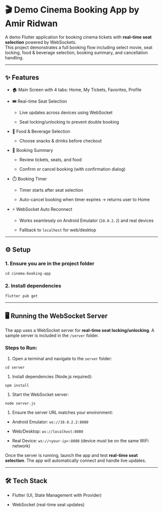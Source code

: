 
🎬 Demo Cinema Booking App by Amir Ridwan
=====================

A demo Flutter application for booking cinema tickets with **real-time seat selection** powered by WebSockets.\
This project demonstrates a full booking flow including select movie, seat locking, food & beverage selection, booking summary, and cancellation handling.

* * * * *

✨ Features
----------

-   🏠 Main Screen with 4 tabs: Home, My Tickets, Favorites, Profile

-   🎟️ Real-time Seat Selection

    -   Live updates across devices using WebSocket

    -   Seat locking/unlocking to prevent double booking

-   🍿 Food & Beverage Selection

    -   Choose snacks & drinks before checkout

-   📄 Booking Summary

    -   Review tickets, seats, and food

    -   Confirm or cancel booking (with confirmation dialog)

-   ⏱️ Booking Timer

    -   Timer starts after seat selection

    -   Auto-cancel booking when timer expires → returns user to Home

-   ⚡ WebSocket Auto Reconnect

    -   Works seamlessly on Android Emulator (`10.0.2.2`) and real devices

    -   Fallback to `localhost` for web/desktop

* * * * *

⚙️ Setup
--------

### 1\. Ensure you are in the project folder

```
cd cinema-booking-app

```

### 2\. Install dependencies

```
flutter pub get

```

* * * * *

🖥️ Running the WebSocket Server
--------------------------------

The app uses a WebSocket server for **real-time seat locking/unlocking**. A sample server is included in the `/server` folder.

### Steps to Run:

1.  Open a terminal and navigate to the `server` folder:

```
cd server

```

1.  Install dependencies (Node.js required):

```
npm install

```

1.  Start the WebSocket server:

```
node server.js

```

1.  Ensure the server URL matches your environment:

-   Android Emulator: `ws://10.0.2.2:8080`

-   Web/Desktop: `ws://localhost:8080`

-   Real Device: `ws://<your-ip>:8080` (device must be on the same WiFi network)

Once the server is running, launch the app and test **real-time seat selection**. The app will automatically connect and handle live updates.

* * * * *

🛠️ Tech Stack
--------------

-   Flutter (UI, State Management with Provider)

-   WebSocket (real-time seat updates)
